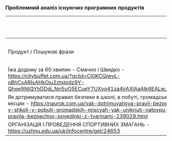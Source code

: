 ### Проблемний аналіз існуючих програмних продуктів
|                | їжа     | особиста безпека     | участь у спортивних змаганнях      | Тип ліцензії |
| ---------------| -------------------------------------------- | --------------------------- | --------------------------------------- | ------------ |
| Продукт / Пошукові фрази | корисна їжа | як дотримуватися правил безпеки | як попасти на спортивні змагання | - |
| Їжа додому за 60 хвилин - Смачно і Швидко - https://citybuffet.com.ua/?gclid=Cj0KCQjwvL-oBhCxARIsAHkOiu2ztstpdz9Y-Qhee9NtQYhDDdj_Nn5uO5ECueY7UXvo41za4irAXlAaAlk6EALw_wcB | 4 | - | - | OpenSource |
| Як дотримуватися правил безпеки в школі, в побуті, громадських місцях - https://naurok.com.ua/yak-dotrimuvatisya-pravil-bezpeki-v-shkoli-v-pobuti-gromadskih-miscyah-yak-uniknuti-natovpu-pravila-bezpechno-povedinki-z-tvarinami-239029.html | - | 2 | - | OpenSource |
| ОРГАНІЗАЦІЯ І ПРОВЕДЕННЯ СПОРТИВНИХ ЗМАГАНЬ - https://uzhnu.edu.ua/uk/infocentre/get/24653 | - | - | 2 | OpenSource |
